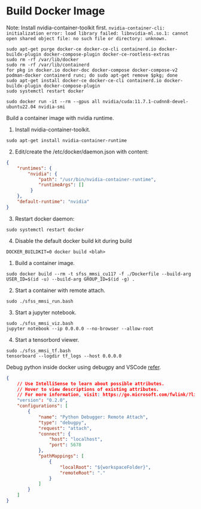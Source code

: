 # Build Docker Image

Note: Install nvidia-container-toolkit first.
`nvidia-container-cli: initialization error: load library failed: libnvidia-ml.so.1: cannot open shared object file: no such file or directory: unknown.`

```shell
sudo apt-get purge docker-ce docker-ce-cli containerd.io docker-buildx-plugin docker-compose-plugin docker-ce-rootless-extras
sudo rm -rf /var/lib/docker
sudo rm -rf /var/lib/containerd
for pkg in docker.io docker-doc docker-compose docker-compose-v2 podman-docker containerd runc; do sudo apt-get remove $pkg; done
sudo apt-get install docker-ce docker-ce-cli containerd.io docker-buildx-plugin docker-compose-plugin
sudo systemctl restart docker
```

```shell
sudo docker run -it --rm --gpus all nvidia/cuda:11.7.1-cudnn8-devel-ubuntu22.04 nvidia-smi
```

Build a container image with nvidia runtime.
1. Install nvidia-container-toolkit.
```shell
sudo apt-get install nvidia-container-runtime
```
2. Edit/create the /etc/docker/daemon.json with content:
```json
{
    "runtimes": {
        "nvidia": {
            "path": "/usr/bin/nvidia-container-runtime",
            "runtimeArgs": []
         } 
    },
    "default-runtime": "nvidia" 
}
```
3. Restart docker daemon:
```shell
sudo systemctl restart docker
```
4. Disable the default docker build kit during build
```shell
DOCKER_BUILDKIT=0 docker build <blah>
```

1. Build a container image.
```shell
sudo docker build --rm -t sfss_mmsi_cu117 -f ./Dockerfile --build-arg USER_ID=$(id -u) --build-arg GROUP_ID=$(id -g) .
```

2. Start a container with remote attach.
```shell
sudo ./sfss_mmsi_run.bash
```

3. Start a jupyter notebook.
```shell
sudo ./sfss_mmsi_viz.bash
jupyter notebook --ip 0.0.0.0 --no-browser --allow-root
```

4. Start a tensorbord viewer.
```shell
sudo ./sfss_mmsi_tf.bash
tensorboard --logdir tf_logs --host 0.0.0.0
```


Debug python inside docker using debugpy and VSCode [refer](https://www.youtube.com/watch?v=ywfsLKRLmf4).
```json
{
    // Use IntelliSense to learn about possible attributes.
    // Hover to view descriptions of existing attributes.
    // For more information, visit: https://go.microsoft.com/fwlink/?linkid=830387
    "version": "0.2.0",
    "configurations": [
        {
            "name": "Python Debugger: Remote Attach",
            "type": "debugpy",
            "request": "attach",
            "connect": {
                "host": "localhost",
                "port": 5678
            },
            "pathMappings": [
                {
                    "localRoot": "${workspaceFolder}",
                    "remoteRoot": "."
                }
            ]
        }
    ]
}
```